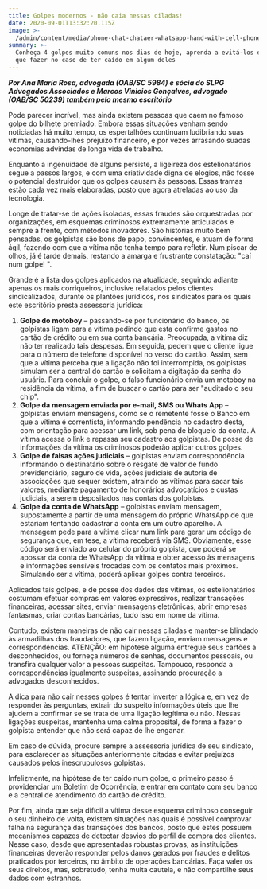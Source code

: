 ```yaml
---
title: Golpes modernos - não caia nessas ciladas!
date: 2020-09-01T13:32:20.115Z
image: >-
  /admin/content/media/phone-chat-chataer-whatsapp-hand-with-cell-phone-5038760.jpg
summary: >-
  Conheça 4 golpes muito comuns nos dias de hoje, aprenda a evitá-los e saiba o
  que fazer no caso de ter caído em algum deles
---
```

_**Por Ana Maria Rosa, advogada (OAB/SC 5984) e sócia do SLPG Advogados Associados e Marcos Vinicios Gonçalves, advogado (OAB/SC 50239) também pelo mesmo escritório**_   

Pode parecer incrível, mas ainda existem pessoas que caem no famoso golpe do bilhete premiado. Embora essas situações venham sendo noticiadas há muito tempo, os espertalhões continuam ludibriando suas vítimas, causando-lhes prejuízo financeiro, e por vezes arrasando suadas economias advindas de longa vida de trabalho.

Enquanto a ingenuidade de alguns persiste, a ligeireza dos estelionatários segue a passos largos, e com uma criatividade digna de elogios, não fosse o potencial destruidor que os golpes causam às pessoas.  Essas tramas estão cada vez mais elaboradas, posto que agora atreladas ao uso da tecnologia.

Longe de tratar-se de ações isoladas, essas fraudes são orquestradas por organizações, em esquemas criminosos extremamente articulados e sempre à frente, com métodos inovadores. São histórias muito bem pensadas, os golpistas são bons de papo, convincentes, e atuam de forma ágil, fazendo com que a vítima não tenha tempo para refletir. Num piscar de olhos, já é tarde demais, restando a amarga e frustrante constatação: "caí num golpe! ".

Grande é a lista dos golpes aplicados na atualidade, seguindo adiante apenas os mais corriqueiros, inclusive relatados pelos clientes sindicalizados, durante os plantões jurídicos, nos sindicatos para os quais este escritório presta assessoria jurídica:

1. **Golpe do motoboy** – passando-se por funcionário do banco, os golpistas ligam para a vítima pedindo que esta confirme gastos no cartão de crédito ou em sua conta bancária. Preocupada, a vítima diz não ter realizado tais despesas. Em seguida, pedem que o cliente ligue para o número de telefone disponível no verso do cartão. Assim, sem que a vítima perceba que a ligação não foi interrompida, os golpistas simulam ser a central do cartão e solicitam a digitação da senha do usuário. Para concluir o golpe, o falso funcionário envia um motoboy na residência da vítima, a fim de buscar o cartão para ser "auditado o seu chip".
2. **Golpe da mensagem enviada por e-mail, SMS ou Whats App** – golpistas enviam mensagens, como se o remetente fosse o Banco em que a vítima é correntista, informando pendência no cadastro desta, com orientação para acessar um link, sob pena de bloqueio da conta. A vítima acessa o link e repassa seu cadastro aos golpistas. De posse de informações da vítima os criminosos poderão aplicar outros golpes.
3. **Golpe de falsas ações judiciais** – golpistas enviam correspondência informando o destinatário sobre o resgate de valor de fundo previdenciário, seguro de vida, ações judiciais de autoria de associações que sequer existem, atraindo as vítimas para sacar tais valores, mediante pagamento de honorários advocatícios e custas judiciais, a serem depositados nas contas dos golpistas. 
4. **Golpe da  conta de WhatsApp** – golpistas enviam mensagem, supostamente a partir de uma mensagem do próprio WhatsApp de que estariam tentando cadastrar a conta em um outro aparelho. A mensagem pede para a vítima clicar num link para gerar um código de segurança que, em tese, a vítima receberá via SMS. Obviamente, esse código será enviado ao celular do próprio golpista, que poderá se apossar da conta de WhatsApp da vítima e obter acesso às mensagens e informações sensíveis trocadas com os contatos mais próximos. Simulando ser a vítima, poderá aplicar golpes contra terceiros. 

Aplicados tais golpes, e de posse dos dados das vítimas, os estelionatários costumam efetuar compras em valores expressivos, realizar transações financeiras, acessar sites, enviar mensagens eletrônicas, abrir empresas fantasmas, criar contas bancárias, tudo isso em nome da vítima.   

Contudo, existem maneiras de não cair nessas ciladas e manter-se blindado às armadilhas dos fraudadores, que fazem ligação, enviam mensagens e correspondências. ATENÇÃO: em hipótese alguma entregue seus cartões a desconhecidos, ou forneça números de senhas, documentos pessoais, ou transfira qualquer valor a pessoas suspeitas. Tampouco, responda a correspondências igualmente suspeitas, assinando procuração a advogados desconhecidos.

A dica para não cair nesses golpes é tentar inverter a lógica e, em vez de responder às perguntas, extrair do suspeito informações úteis que lhe ajudem a confirmar se se trata de uma ligação legítima ou não. Nessas ligações suspeitas, mantenha uma calma proposital, de forma a fazer o golpista entender que não será capaz de lhe enganar.

Em caso de dúvida, procure sempre a assessoria jurídica de seu sindicato, para esclarecer as situações anteriormente citadas e evitar prejuízos causados pelos inescrupulosos golpistas.

Infelizmente, na hipótese de ter caído num golpe, o primeiro passo é providenciar  um Boletim de Ocorrência, e entrar em contato com seu banco e a central de atendimento do cartão de crédito.

Por fim, ainda que seja difícil a vítima desse esquema criminoso conseguir o seu dinheiro de volta, existem situações nas quais é possível comprovar falha na segurança das transações dos bancos, posto que estes possuem mecanismos capazes de detectar desvios do perfil de compra dos clientes. Nesse caso, desde que apresentadas robustas provas, as instituições financeiras deverão responder pelos danos gerados por fraudes e delitos praticados por terceiros, no âmbito de operações bancárias. Faça valer os seus direitos, mas, sobretudo, tenha muita cautela, e não compartilhe seus dados com estranhos.
